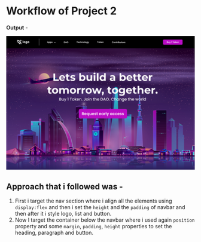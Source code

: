 # Workflow of Project 2      

**Output** - 

![webpage](output.png)

## Approach that i followed was - 
1. First i target the nav section where i align all the elements using `display:flex` and then i set the `height` and the `padding` of navbar and then after it i style logo, list and button.
2. Now I target the container below the navbar where i used again `position` property and some `margin`,  `padding`, `height` properties to set the heading, paragraph and button.